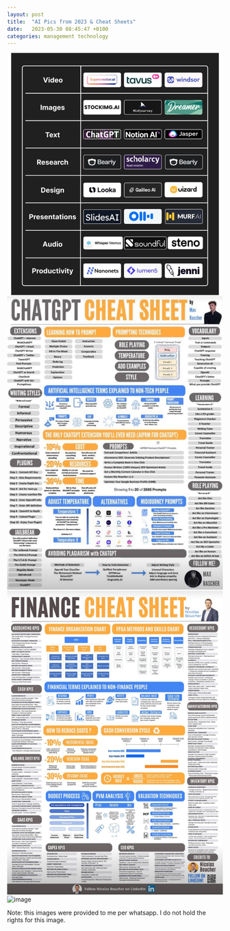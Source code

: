 ```yaml
---
layout: post
title:  "AI Pics from 2023 & Cheat Sheets"
date:   2023-05-30 08:45:47 +0100
categories: management technology
---
```


![image](/assets/images/AI_Companies.jpeg)
![image](/assets/images/ChatGPT_CheatSheet.jpeg)
![image](/assets/images/Financial_Cheat_Sheet_1.jpeg)
![image](/assets/images/assets/images/ChatGPT_Cheat_Sheet_1.jpeg)

Note: this images were provided to me per whatsapp. I do not hold the rights for this image. 